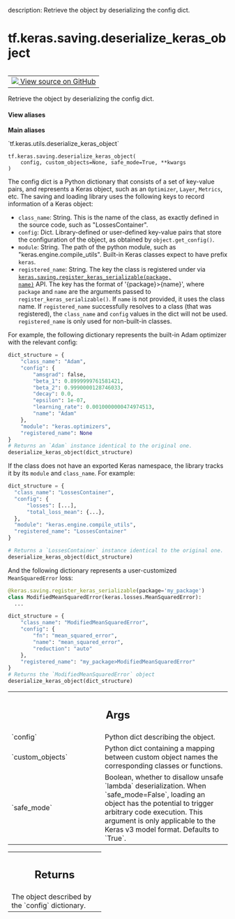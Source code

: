 description: Retrieve the object by deserializing the config dict.

<div itemscope itemtype="http://developers.google.com/ReferenceObject">
<meta itemprop="name" content="tf.keras.saving.deserialize_keras_object" />
<meta itemprop="path" content="Stable" />
</div>

# tf.keras.saving.deserialize_keras_object

<!-- Insert buttons and diff -->

<table class="tfo-notebook-buttons tfo-api nocontent" align="left">
<td>
  <a target="_blank" href="https://github.com/keras-team/keras/tree/v2.15.0/keras/saving/serialization_lib.py#L406-L740">
    <img src="https://www.tensorflow.org/images/GitHub-Mark-32px.png" />
    View source on GitHub
  </a>
</td>
</table>



Retrieve the object by deserializing the config dict.


<section class="expandable">
  <h4 class="showalways">View aliases</h4>
  <p>
<b>Main aliases</b>
<p>`tf.keras.utils.deserialize_keras_object`</p>
</p>
</section>

<pre class="devsite-click-to-copy prettyprint lang-py tfo-signature-link">
<code>tf.keras.saving.deserialize_keras_object(
    config, custom_objects=None, safe_mode=True, **kwargs
)
</code></pre>



<!-- Placeholder for "Used in" -->

The config dict is a Python dictionary that consists of a set of key-value
pairs, and represents a Keras object, such as an `Optimizer`, `Layer`,
`Metrics`, etc. The saving and loading library uses the following keys to
record information of a Keras object:

- `class_name`: String. This is the name of the class,
  as exactly defined in the source
  code, such as "LossesContainer".
- `config`: Dict. Library-defined or user-defined key-value pairs that store
  the configuration of the object, as obtained by `object.get_config()`.
- `module`: String. The path of the python module, such as
  "keras.engine.compile_utils". Built-in Keras classes
  expect to have prefix `keras`.
- `registered_name`: String. The key the class is registered under via
  <a href="../../../tf/keras/saving/register_keras_serializable.md"><code>keras.saving.register_keras_serializable(package, name)</code></a> API. The key has
  the format of '{package}>{name}', where `package` and `name` are the
  arguments passed to `register_keras_serializable()`. If `name` is not
  provided, it uses the class name. If `registered_name` successfully
  resolves to a class (that was registered), the `class_name` and `config`
  values in the dict will not be used. `registered_name` is only used for
  non-built-in classes.

For example, the following dictionary represents the built-in Adam optimizer
with the relevant config:

```python
dict_structure = {
    "class_name": "Adam",
    "config": {
        "amsgrad": false,
        "beta_1": 0.8999999761581421,
        "beta_2": 0.9990000128746033,
        "decay": 0.0,
        "epsilon": 1e-07,
        "learning_rate": 0.0010000000474974513,
        "name": "Adam"
    },
    "module": "keras.optimizers",
    "registered_name": None
}
# Returns an `Adam` instance identical to the original one.
deserialize_keras_object(dict_structure)
```

If the class does not have an exported Keras namespace, the library tracks
it by its `module` and `class_name`. For example:

```python
dict_structure = {
  "class_name": "LossesContainer",
  "config": {
      "losses": [...],
      "total_loss_mean": {...},
  },
  "module": "keras.engine.compile_utils",
  "registered_name": "LossesContainer"
}

# Returns a `LossesContainer` instance identical to the original one.
deserialize_keras_object(dict_structure)
```

And the following dictionary represents a user-customized `MeanSquaredError`
loss:

```python
@keras.saving.register_keras_serializable(package='my_package')
class ModifiedMeanSquaredError(keras.losses.MeanSquaredError):
  ...

dict_structure = {
    "class_name": "ModifiedMeanSquaredError",
    "config": {
        "fn": "mean_squared_error",
        "name": "mean_squared_error",
        "reduction": "auto"
    },
    "registered_name": "my_package>ModifiedMeanSquaredError"
}
# Returns the `ModifiedMeanSquaredError` object
deserialize_keras_object(dict_structure)
```

<!-- Tabular view -->
 <table class="responsive fixed orange">
<colgroup><col width="214px"><col></colgroup>
<tr><th colspan="2"><h2 class="add-link">Args</h2></th></tr>

<tr>
<td>
`config`<a id="config"></a>
</td>
<td>
Python dict describing the object.
</td>
</tr><tr>
<td>
`custom_objects`<a id="custom_objects"></a>
</td>
<td>
Python dict containing a mapping between custom
object names the corresponding classes or functions.
</td>
</tr><tr>
<td>
`safe_mode`<a id="safe_mode"></a>
</td>
<td>
Boolean, whether to disallow unsafe `lambda` deserialization.
When `safe_mode=False`, loading an object has the potential to
trigger arbitrary code execution. This argument is only
applicable to the Keras v3 model format. Defaults to `True`.
</td>
</tr>
</table>



<!-- Tabular view -->
 <table class="responsive fixed orange">
<colgroup><col width="214px"><col></colgroup>
<tr><th colspan="2"><h2 class="add-link">Returns</h2></th></tr>
<tr class="alt">
<td colspan="2">
The object described by the `config` dictionary.
</td>
</tr>

</table>

